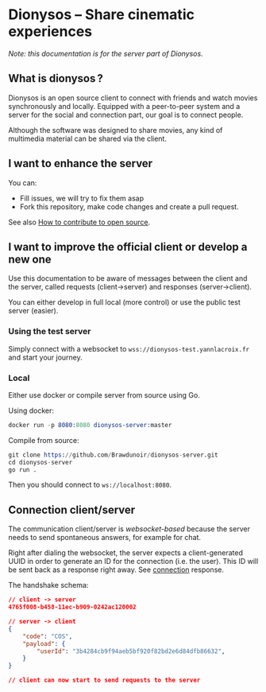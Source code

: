 # Dionysos – Share cinematic experiences

*Note: this documentation is for the server part of Dionysos.*

## What is dionysos ?

Dionysos is an open source client to connect with friends and watch movies synchronously and locally.
Equipped with a peer-to-peer system and a server for the social and connection part, our goal is to connect people.

Although the software was designed to share movies, any kind of multimedia material can be shared via the client.

## I want to enhance the server

You can:

- Fill issues, we will try to fix them asap
- Fork this repository, make code changes and create a pull request.

See also [How to contribute to open source](https://github.com/FreeCodeCamp/how-to-contribute-to-open-source).

## I want to improve the official client or develop a new one

Use this documentation to be aware of messages between the client and the server, called requests (client->server) and responses (server->client).

You can either develop in full local (more control) or use the public test server (easier).

### Using the test server

Simply connect with a websocket to `wss://dionysos-test.yannlacroix.fr` and start your journey.

### Local
Either use docker or compile server from source using Go.

Using docker:
```s
docker run -p 8080:8080 dionysos-server:master
```

Compile from source:
```s
git clone https://github.com/Brawdunoir/dionysos-server.git
cd dionysos-server
go run .
```

Then you should connect to `ws://localhost:8080`.

## Connection client/server

The communication client/server is *websocket-based* because the server needs to send spontaneous answers, for example for chat.

Right after dialing the websocket, the server expects a client-generated UUID in order to generate an ID for the connection (i.e. the user). This ID will be sent back as a response right away. See [connection](../responses/connection.md) response.

The handshake schema:

```json
// client -> server
4765f008-b458-11ec-b909-0242ac120002

// server -> client
{
	"code": "COS",
	"payload": {
		"userId": "3b4284cb9f94aeb5bf920f82bd2e6d84dfb86632",
	}
}

// client can now start to send requests to the server
```
